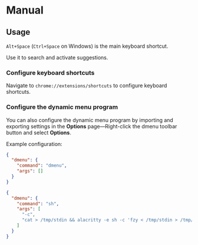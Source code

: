 # Manual

## Usage

`Alt+Space` (`Ctrl+Space` on Windows) is the main keyboard shortcut.

Use it to search and activate suggestions.

### Configure keyboard shortcuts

Navigate to `chrome://extensions/shortcuts` to configure keyboard shortcuts.

### Configure the dynamic menu program

You can also configure the dynamic menu program by importing and exporting settings
in the **Options** page—Right-click the dmenu toolbar button and select **Options**.

Example configuration:

``` json
{
  "dmenu": {
    "command": "dmenu",
    "args": []
  }
}
```

``` json
{
  "dmenu": {
    "command": "sh",
    "args": [
      "-c",
      "cat > /tmp/stdin && alacritty -e sh -c 'fzy < /tmp/stdin > /tmp/stdout' && [ -s /tmp/stdout ] && cat /tmp/stdout"
    ]
  }
}
```

